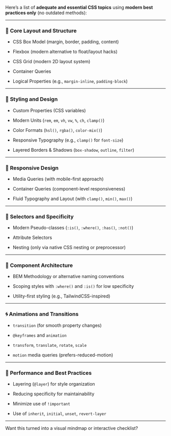 Here’s a list of **adequate and essential CSS topics** using **modern best practices only** (no outdated methods):

---

### 🧱 **Core Layout and Structure**

- CSS Box Model (margin, border, padding, content)
    
- Flexbox (modern alternative to float/layout hacks)
    
- CSS Grid (modern 2D layout system)
    
- Container Queries
    
- Logical Properties (e.g., `margin-inline`, `padding-block`)
    

---

### 🎨 **Styling and Design**

- Custom Properties (CSS variables)
    
- Modern Units (`rem`, `em`, `vh`, `vw`, `%`, `ch`, `clamp()`)
    
- Color Formats (`hsl()`, `rgba()`, `color-mix()`)
    
- Responsive Typography (e.g., `clamp()` for `font-size`)
    
- Layered Borders & Shadows (`box-shadow`, `outline`, `filter`)
    

---

### 📱 **Responsive Design**

- Media Queries (with mobile-first approach)
    
- Container Queries (component-level responsiveness)
    
- Fluid Typography and Layout (with `clamp()`, `min()`, `max()`)
    

---

### 🎯 **Selectors and Specificity**

- Modern Pseudo-classes (`:is()`, `:where()`, `:has()`, `:not()`)
    
- Attribute Selectors
    
- Nesting (only via native CSS nesting or preprocessor)
    

---

### 🧩 **Component Architecture**

- BEM Methodology or alternative naming conventions
    
- Scoping styles with `:where()` and `:is()` for low specificity
    
- Utility-first styling (e.g., TailwindCSS-inspired)
    

---

### 🌀 **Animations and Transitions**

- `transition` (for smooth property changes)
    
- `@keyframes` and `animation`
    
- `transform`, `translate`, `rotate`, `scale`
    
- `motion` media queries (prefers-reduced-motion)
    

---

### 🚀 **Performance and Best Practices**

- Layering (`@layer`) for style organization
    
- Reducing specificity for maintainability
    
- Minimize use of `!important`
    
- Use of `inherit`, `initial`, `unset`, `revert-layer`
    

---

Want this turned into a visual mindmap or interactive checklist?